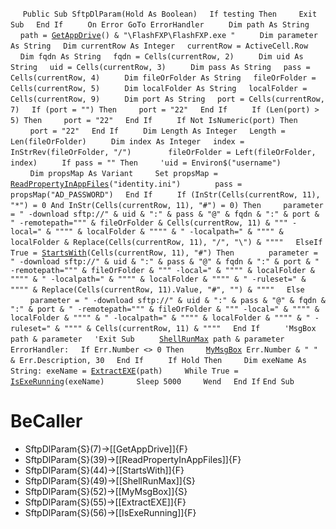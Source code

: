 &nbsp;&nbsp;&nbsp;&nbsp;
`Public Sub SftpDlParam(Hold As Boolean)`
&nbsp;&nbsp;&nbsp;&nbsp;`If testing Then`
&nbsp;&nbsp;&nbsp;&nbsp;&nbsp;&nbsp;&nbsp;&nbsp;`Exit Sub`
&nbsp;&nbsp;&nbsp;&nbsp;`End If`
&nbsp;&nbsp;&nbsp;&nbsp;
&nbsp;&nbsp;&nbsp;&nbsp;`On Error GoTo ErrorHandler`
&nbsp;&nbsp;&nbsp;&nbsp;
&nbsp;&nbsp;&nbsp;&nbsp;`Dim path As String`
&nbsp;&nbsp;&nbsp;&nbsp;`path = `[`GetAppDrive`](GetAppDrive)`() & "\FlashFXP\FlashFXP.exe "`
&nbsp;&nbsp;&nbsp;&nbsp;
&nbsp;&nbsp;&nbsp;&nbsp;`Dim parameter As String`
&nbsp;&nbsp;&nbsp;&nbsp;`Dim currentRow As Integer`
&nbsp;&nbsp;&nbsp;&nbsp;`currentRow = ActiveCell.Row`
&nbsp;&nbsp;&nbsp;&nbsp;
&nbsp;&nbsp;&nbsp;&nbsp;`Dim fqdn As String`
&nbsp;&nbsp;&nbsp;&nbsp;`fqdn = Cells(currentRow, 2)`
&nbsp;&nbsp;&nbsp;&nbsp;
&nbsp;&nbsp;&nbsp;&nbsp;`Dim uid As String`
&nbsp;&nbsp;&nbsp;&nbsp;`uid = Cells(currentRow, 3)`
&nbsp;&nbsp;&nbsp;&nbsp;
&nbsp;&nbsp;&nbsp;&nbsp;`Dim pass As String`
&nbsp;&nbsp;&nbsp;&nbsp;`pass = Cells(currentRow, 4)`
&nbsp;&nbsp;&nbsp;&nbsp;
&nbsp;&nbsp;&nbsp;&nbsp;`Dim fileOrFolder As String`
&nbsp;&nbsp;&nbsp;&nbsp;`fileOrFolder = Cells(currentRow, 5)`
&nbsp;&nbsp;&nbsp;&nbsp;
&nbsp;&nbsp;&nbsp;&nbsp;`Dim localFolder As String`
&nbsp;&nbsp;&nbsp;&nbsp;`localFolder = Cells(currentRow, 9)`
&nbsp;&nbsp;&nbsp;&nbsp;
&nbsp;&nbsp;&nbsp;&nbsp;`Dim port As String`
&nbsp;&nbsp;&nbsp;&nbsp;`port = Cells(currentRow, 7)`
&nbsp;&nbsp;&nbsp;&nbsp;`If (port = "") Then`
&nbsp;&nbsp;&nbsp;&nbsp;&nbsp;&nbsp;&nbsp;&nbsp;`port = "22"`
&nbsp;&nbsp;&nbsp;&nbsp;`End If`
&nbsp;&nbsp;&nbsp;&nbsp;
&nbsp;&nbsp;&nbsp;&nbsp;`If (Len(port) > 5) Then`
&nbsp;&nbsp;&nbsp;&nbsp;&nbsp;&nbsp;&nbsp;&nbsp;`port = "22"`
&nbsp;&nbsp;&nbsp;&nbsp;`End If`
&nbsp;&nbsp;&nbsp;&nbsp;
&nbsp;&nbsp;&nbsp;&nbsp;`If Not IsNumeric(port) Then`
&nbsp;&nbsp;&nbsp;&nbsp;&nbsp;&nbsp;&nbsp;&nbsp;`port = "22"`
&nbsp;&nbsp;&nbsp;&nbsp;`End If`
&nbsp;&nbsp;&nbsp;&nbsp;
&nbsp;&nbsp;&nbsp;&nbsp;`Dim Length As Integer`
&nbsp;&nbsp;&nbsp;&nbsp;`Length = Len(fileOrFolder)`
&nbsp;&nbsp;&nbsp;&nbsp;
&nbsp;&nbsp;&nbsp;&nbsp;`Dim index As Integer`
&nbsp;&nbsp;&nbsp;&nbsp;`index = InStrRev(fileOrFolder, "/")`
&nbsp;&nbsp;&nbsp;&nbsp;
&nbsp;&nbsp;&nbsp;&nbsp;
&nbsp;&nbsp;&nbsp;&nbsp;`fileOrFolder = Left(fileOrFolder, index)`
&nbsp;&nbsp;&nbsp;&nbsp;
&nbsp;&nbsp;&nbsp;&nbsp;`If pass = "" Then`
&nbsp;&nbsp;&nbsp;&nbsp;&nbsp;&nbsp;&nbsp;&nbsp;`'uid = Environ$("username")`
&nbsp;&nbsp;&nbsp;&nbsp;
&nbsp;&nbsp;&nbsp;&nbsp;&nbsp;&nbsp;&nbsp;&nbsp;`Dim propsMap As Variant`
&nbsp;&nbsp;&nbsp;&nbsp;&nbsp;&nbsp;&nbsp;&nbsp;`Set propsMap = `[`ReadPropertyInAppFiles`](ReadPropertyInAppFiles)`("identity.ini")`
&nbsp;&nbsp;&nbsp;&nbsp;
&nbsp;&nbsp;&nbsp;&nbsp;&nbsp;&nbsp;&nbsp;&nbsp;`pass = propsMap("AD_PASSWORD")`
&nbsp;&nbsp;&nbsp;&nbsp;`End If`
&nbsp;&nbsp;&nbsp;&nbsp;
&nbsp;&nbsp;&nbsp;&nbsp;`If (InStr(Cells(currentRow, 11), "*") = 0 And InStr(Cells(currentRow, 11), "#") = 0) Then`
&nbsp;&nbsp;&nbsp;&nbsp;&nbsp;&nbsp;&nbsp;&nbsp;`parameter = " -download sftp://" & uid & ":" & pass & "@" & fqdn & ":" & port & " -remotepath=""" & fileOrFolder & Cells(currentRow, 11) & """ -local=" & """" & localFolder & """" & " -localpath=" & """" & localFolder & Replace(Cells(currentRow, 11), "/", "\") & """"`
&nbsp;&nbsp;&nbsp;&nbsp;`ElseIf True = `[`StartsWith`](StartsWith)`(Cells(currentRow, 11), "#") Then`
&nbsp;&nbsp;&nbsp;&nbsp;
&nbsp;&nbsp;&nbsp;&nbsp;&nbsp;&nbsp;&nbsp;&nbsp;`parameter = " -download sftp://" & uid & ":" & pass & "@" & fqdn & ":" & port & " -remotepath=""" & fileOrFolder & """ -local=" & """" & localFolder & """" & " -localpath=" & """" & localFolder & """" & " -ruleset=" & """" & Replace(Cells(currentRow, 11).Value, "#", "") & """"`
&nbsp;&nbsp;&nbsp;&nbsp;`Else`
&nbsp;&nbsp;&nbsp;&nbsp;&nbsp;&nbsp;&nbsp;&nbsp;`parameter = " -download sftp://" & uid & ":" & pass & "@" & fqdn & ":" & port & " -remotepath=""" & fileOrFolder & """ -local=" & """" & localFolder & """" & " -localpath=" & """" & localFolder & """" & " -ruleset=" & """" & Cells(currentRow, 11) & """"`
&nbsp;&nbsp;&nbsp;&nbsp;`End If`
&nbsp;&nbsp;&nbsp;&nbsp;
&nbsp;&nbsp;&nbsp;&nbsp;`'MsgBox path & parameter`
&nbsp;&nbsp;&nbsp;&nbsp;`'Exit Sub`
&nbsp;&nbsp;&nbsp;&nbsp;
&nbsp;&nbsp;&nbsp;&nbsp;[`ShellRunMax`](ShellRunMax)` path & parameter`
&nbsp;&nbsp;&nbsp;&nbsp;
`ErrorHandler:`
&nbsp;&nbsp;&nbsp;&nbsp;`If Err.Number <> 0 Then`
&nbsp;&nbsp;&nbsp;&nbsp;&nbsp;&nbsp;&nbsp;&nbsp;[`MyMsgBox`](MyMsgBox)` Err.Number & " " & Err.Description, 30`
&nbsp;&nbsp;&nbsp;&nbsp;`End If`
&nbsp;&nbsp;&nbsp;&nbsp;
&nbsp;&nbsp;&nbsp;&nbsp;`If Hold Then`
&nbsp;&nbsp;&nbsp;&nbsp;&nbsp;&nbsp;&nbsp;&nbsp;`Dim exeName As String: exeName = `[`ExtractEXE`](ExtractEXE)`(path)`
&nbsp;&nbsp;&nbsp;&nbsp;&nbsp;&nbsp;&nbsp;&nbsp;`While True = `[`IsExeRunning`](IsExeRunning)`(exeName)`
&nbsp;&nbsp;&nbsp;&nbsp;&nbsp;&nbsp;&nbsp;&nbsp;&nbsp;&nbsp;&nbsp;&nbsp;`Sleep 5000`
&nbsp;&nbsp;&nbsp;&nbsp;&nbsp;&nbsp;&nbsp;&nbsp;`Wend`
&nbsp;&nbsp;&nbsp;&nbsp;`End If`
`End Sub`


# BeCaller
- SftpDlParam{S}(7)->[[GetAppDrive]]{F}
- SftpDlParam{S}(39)->[[ReadPropertyInAppFiles]]{F}
- SftpDlParam{S}(44)->[[StartsWith]]{F}
- SftpDlParam{S}(49)->[[ShellRunMax]]{S}
- SftpDlParam{S}(52)->[[MyMsgBox]]{S}
- SftpDlParam{S}(55)->[[ExtractEXE]]{F}
- SftpDlParam{S}(56)->[[IsExeRunning]]{F}

